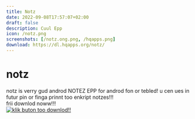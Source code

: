 ```yaml
---
title: Notz
date: 2022-09-08T17:57:07+02:00
draft: false
description: Cuul Epp
icon: /notz.png
screenshots: [/notz.ong.png, /hqapps.png]
download: https://dl.hqapps.org/notz/
---
```


# notz
notz is verry gud androd NOTEZ EPP for androd fon or tebled! u cen ues in futur pin or finga prinnt too enkript notzes!!!  
frii downlod noww!!!  
[![klik buton too downlod!!](/dl-buton.png)](http://dl.hqapps.org/#notz)